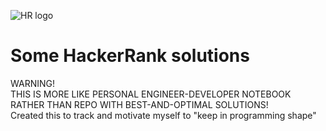 ![HR logo](https://hrcdn.net/fcore/assets/brand/logo-new-white-green-a5cb16e0ae.svg)
# Some HackerRank solutions

WARNING!\
THIS IS MORE LIKE PERSONAL ENGINEER-DEVELOPER NOTEBOOK RATHER THAN REPO WITH BEST-AND-OPTIMAL SOLUTIONS!\
Created this to track and motivate myself to "keep in programming shape"
